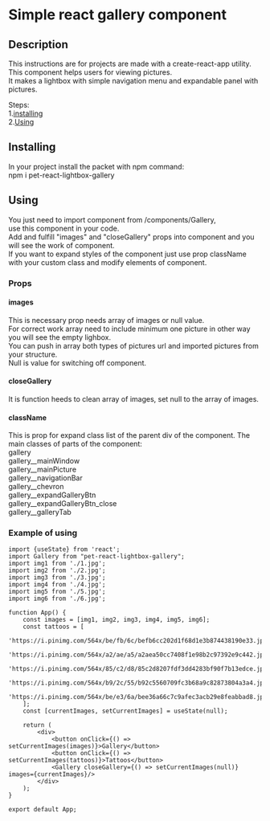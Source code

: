 # Simple react gallery component
## Description
This instructions are for projects are made with a create-react-app utility. \
This component helps users for viewing pictures.\
It makes a lightbox with simple navigation menu and expandable panel with pictures.

Steps: \
1.[installing](#installing) \
2.[Using](#using)

<a id="installing"></a>
## Installing
<a id="using"></a>
In your project install the packet with npm command: \
npm i pet-react-lightbox-gallery
## Using

You just need to import component from /components/Gallery, \
use this component in your code. \
Add and fulfill "images" and "closeGallery" props into component and you will see the work of component.\
If you want to expand styles of the component just use prop className with your custom class and modify elements of component.

### Props
#### images
This is necessary prop needs array of images or null value. \
For correct work array need to include minimum one picture in other way you will see the empty lighbox. \
You can push in array both types of pictures url and imported pictures from your structure. \
Null is value for switching off component.

#### closeGallery
It is function heeds to clean array of images, set null to the array of images.

#### className
This is prop for expand class list of the parent div of the component.
The main classes of parts of the component:\
gallery\
gallery__mainWindow\
gallery__mainPicture\
gallery__navigationBar\
gallery__chevron\
gallery__expandGalleryBtn\
gallery__expandGalleryBtn_close\
gallery__galleryTab


### Example of using

```
import {useState} from 'react';
import Gallery from "pet-react-lightbox-gallery";
import img1 from './1.jpg';
import img2 from './2.jpg';
import img3 from './3.jpg';
import img4 from './4.jpg';
import img5 from './5.jpg';
import img6 from './6.jpg';

function App() {
    const images = [img1, img2, img3, img4, img5, img6];
    const tattoos = [
        'https://i.pinimg.com/564x/be/fb/6c/befb6cc202d1f68d1e3b874438190e33.jpg',
        'https://i.pinimg.com/564x/a2/ae/a5/a2aea50cc7408f1e98b2c97392e9c442.jpg',
        'https://i.pinimg.com/564x/85/c2/d8/85c2d8207fdf3dd4283bf90f7b13edce.jpg',
        'https://i.pinimg.com/564x/b9/2c/55/b92c5560709fc3b68a9c82873804a3a4.jpg',
        'https://i.pinimg.com/564x/be/e3/6a/bee36a66c7c9afec3acb29e8feabbad8.jpg'
    ];
    const [currentImages, setCurrentImages] = useState(null);
    
    return (
        <div>
            <button onClick={() => setCurrentImages(images)}>Gallery</button>
            <button onClick={() => setCurrentImages(tattoos)}>Tattoos</button>
            <Gallery closeGallery={() => setCurrentImages(null)} images={currentImages}/>
        </div>
    );
}

export default App;
```